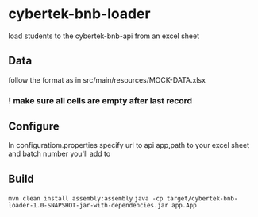 # cybertek-bnb-loader
load students to the cybertek-bnb-api from an excel sheet

## Data
follow the format as in src/main/resources/MOCK-DATA.xlsx 
### ! make sure all cells are empty after last record

## Configure
In configuratiom.properties specify url to api app,path to your excel sheet and batch number you'll add to

## Build
`mvn clean install assembly:assembly`
`java -cp target/cybertek-bnb-loader-1.0-SNAPSHOT-jar-with-dependencies.jar app.App`



 

